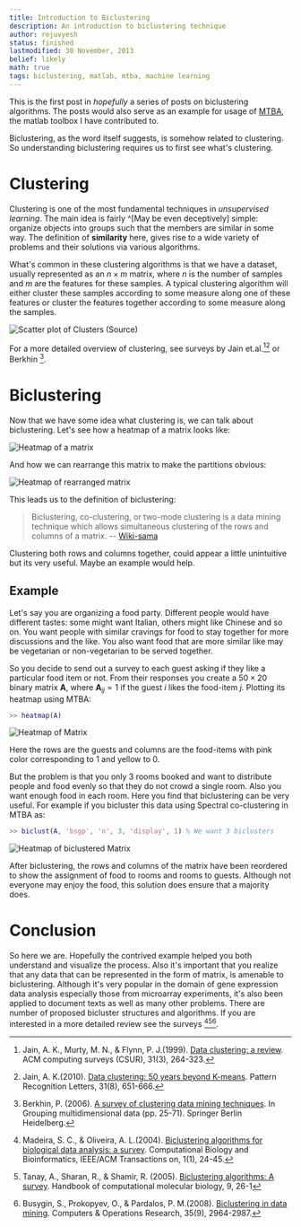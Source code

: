 ```yaml
---
title: Introduction to Biclustering
description: An introduction to biclustering technique
author: rejuvyesh
status: finished
lastmodified: 30 November, 2013
belief: likely
math: true
tags: biclustering, matlab, mtba, machine learning
---
```


This is the first post in _hopefully_ a series of posts on biclustering algorithms. The posts would also serve as an example for usage of [MTBA](http://iitk.ac.in/iil/mtba/), the matlab toolbox I have contributed to.

Biclustering, as the word itself suggests, is somehow related to clustering. So understanding biclustering requires us to first see what's clustering.

# Clustering

Clustering is one of the most fundamental techniques in _unsupervised learning_. The main idea is fairly ^[May be even deceptively] simple: organize objects into groups such that the members are similar in some way. The definition of **similarity** here, gives rise to a wide variety of problems and their solutions via various algorithms.

What's common in these clustering algorithms is that we have a dataset, usually represented as an $n \times m$ matrix, where $n$ is the number of samples and $m$ are the features for these samples. A typical clustering algorithm will either cluster these samples according to some measure along one of these features or cluster the features together according to some measure along the samples. 

![Scatter plot of Clusters  [(Source)](http://home.deib.polimi.it/matteucc/Clustering/tutorial_html/)](/images/clustering.png)


For a more detailed overview of clustering, see surveys by Jain et.al.[^jain1][^jain2] or Berkhin [^berkhin].

# Biclustering

Now that we have some idea what clustering is, we can talk about biclustering. Let's see how a heatmap of a matrix looks like:

![Heatmap of a matrix](/images/matrix_heatmap.png )

And how we can rearrange this matrix to make the partitions obvious:

![Heatmap of rearranged matrix](/images/rearrange_heatmap.png )

This leads us to the definition of biclustering:

> Biclustering, co-clustering, or two-mode clustering is a data mining technique which allows simultaneous clustering of the rows and columns of a matrix.
> -- [Wiki-sama](https://en.wikipedia.org/wiki/Biclustering)

Clustering both rows and columns together, could appear a little unintuitive but its very useful. Maybe an example would help.

## Example

Let's say you are organizing a food party. Different people would have different tastes: some might want Italian, others might like Chinese and so on. You want people with similar cravings for food to stay together for more discussions and the like. You also want food that are more similar like may be vegetarian or non-vegetarian to be served together. 

So you decide to send out a survey to each guest asking if they like a particular food item or not. From their responses you create a $50 \times 20$ binary matrix $\mathbf{A}$, where $\mathbf{A}_{ij} = 1$ if the guest $i$ likes the food-item $j$. Plotting its heatmap using MTBA:

```matlab
>> heatmap(A)
```
![Heatmap of Matrix](/images/party_heatmap.png )

Here the rows are the guests and columns are the food-items with pink color corresponding to $1$ and yellow to $0$.

But the problem is that you only 3 rooms booked and want to distribute people and food evenly so that they do not crowd a single room. Also you want enough food in each room. Here you find that biclustering can be very useful. For example if you bicluster this data using Spectral co-clustering in MTBA as:

```matlab
>> biclust(A, 'bsgp', 'n', 3, 'display', 1) % We want 3 biclusters
```
![Heatmap of biclustered Matrix](/images/party_cluster_heatmap.png ) 

After biclustering, the rows and columns of the matrix have been reordered to show the assignment of food to rooms and rooms to guests. Although not everyone may enjoy the food, this solution does ensure that a majority does.

# Conclusion

So here we are. Hopefully the contrived example helped you both understand and visualize the process. Also it's important that you realize that any data that can be represented in the form of matrix, is amenable to biclustering. Although it's very popular in the domain of gene expression data analysis especially those from microarray experiments, it's also been applied to document texts as well as many other problems. There are number of proposed bicluster structures and algorithms. If you are interested in a more detailed review see the surveys [^madeira][^tanay][^busygin].

[^jain1]: Jain, A. K., Murty, M. N., & Flynn, P. J.(1999). [Data clustering: a review](http://www.cs.rutgers.edu/~mlittman/courses/lightai03/jain99data.pdf). ACM computing surveys (CSUR), 31(3), 264-323.
[^jain2]: Jain, A. K.(2010). [Data clustering: 50 years beyond K-means](http://web.archive.org/web/20130401102038/http://biometrics.cse.msu.edu/Presentations/FuLectureDec5.pdf). Pattern Recognition Letters, 31(8), 651-666.
[^berkhin]: Berkhin, P. (2006). [A survey of clustering data mining techniques](http://www-static.cc.gatech.edu/fac/Charles.Isbell/classes/reading/papers/berkhin02survey.pdf). In Grouping multidimensional data (pp. 25-71). Springer Berlin Heidelberg.

[^madeira]: Madeira, S. C., & Oliveira, A. L.(2004). [Biclustering algorithms for biological data analysis: a survey](http://www.bioinf.uni-freiburg.de/Lehre/Courses/2011_SS/MLForLifeScience/PDF/IEEE_Transactions_on_computational_Biology_and_Bioinformatics_2004_Madeira.pdf). Computational Biology and Bioinformatics, IEEE/ACM Transactions on, 1(1), 24-45.
[^tanay]: Tanay, A., Sharan, R., & Shamir, R. (2005). [Biclustering algorithms: A survey](http://citeseerx.ist.psu.edu/viewdoc/download?doi=10.1.1.118.8302&rep=rep1&type=pdf). Handbook of computational molecular biology, 9, 26-1
[^busygin]: Busygin, S., Prokopyev, O., & Pardalos, P. M.(2008). [Biclustering in data mining](http://www.sciencedirect.com/science/article/pii/S0305054807000159). Computers & Operations Research, 35(9), 2964-2987.
